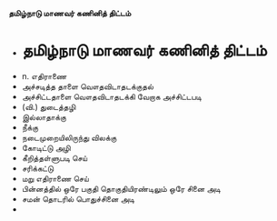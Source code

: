 **தமிழ்நாடு மாணவர் கணினித் திட்டம்**
- # தமிழ்நாடு மாணவர் கணினித் திட்டம்
- n. எதிராணை
- அச்சடித்த தாளை வௌதவிடாதடக்குதல்
- அச்சிட்டதாளை வௌதவிடாதடக்கி வேறாக அச்சிட்டபடி
- (வி.) துடைத்தழி
- இல்லாதாக்கு
- நீக்கு
- நடைமுறையிலிருந்து விலக்கு
- கோடிட்டு அழி
- கீறித்தள்ளுபடி செய்
- சரிக்கட்டு
- மறு எதிராணை செய்
- பின்னத்தில் ஒரே பகுதி தொகுதியிரண்டிலும் ஒரே சினை அடி
- சமன் தொடரில் பொதுச்சினை அடி
-


